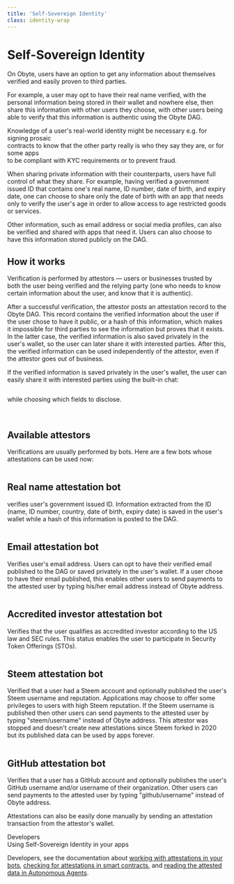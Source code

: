 ```yaml
---
title: 'Self-Sovereign Identity'
class: identity-wrap
---
```


# Self-Sovereign Identity
<div class="sub-block">
    On Obyte, users have an option to get any information about themselves verified and easily proven to third parties.
</div>
<div class="sub-text-block">
    <p>For example, a user may opt to have their real name verified, with the personal information being stored in their wallet and nowhere else, then share this information with other users they choose, with other users being able to verify that this information is authentic using the Obyte DAG.</p>
</div>

Knowledge of a user's real-world identity might be necessary e.g. for signing prosaic <br> 
contracts to know that the other party really is who they say they are, or for some apps <br> 
to be compliant with KYC requirements or to prevent fraud.

When sharing private information with their counterparts, users have full control of what they share. For example, having verified a government issued ID that contains one's real name, ID number, date of birth, and expiry date, one can choose to share only the date of birth with an app that needs only to verify the user's age in order to allow access to age restricted goods or services.

Other information, such as email address or social media profiles, can also be verified and shared with apps that need it. Users can also choose to have this information stored publicly on the DAG.

<div class="flex-block one">
    <div class="info-block">
        <h2>How it works</h2>
        <p>
            Verification is performed by attestors — users or businesses trusted by both the user being verified and the relying party (one who needs to know certain information about the user, and know that it is authentic).
        </p>
        <p>
            After a successful verification, the attestor posts an attestation record to the Obyte DAG. This record contains the verified information about the user if the user chose to have it public, or a hash of this information, which makes it impossible for third parties to see the information but proves that it exists. In the latter case, the verified information is also saved privately in the user's wallet, so the user can later share it with interested parties. After this, the verified information can be used independently of the attestor, even if the attestor goes out of business.
        </p>
        <p>
            If the verified information is saved privately in the user's wallet, the user can easily share it with interested parties using the built-in chat:
        </p>
        <img class="info-img" src="/user/themes/obyte/assets/identity/img1-bot.png?v1" alt="">
        <p>while choosing which fields to disclose.</p>
    </div>
    <div class="img-block">
        <img src="/user/themes/obyte/assets/identity/img1.png?v1" alt="">
        <img class="mobile" src="/user/themes/obyte/assets/identity/img1-mob.png?v1" alt="">
    </div>
</div>

## Available attestors
Verifications are usually performed by bots. Here are a few bots whose attestations can be used now:
<br/>
<div class="attestors-list">
    <div class="attestor-block">
        <div class="img-block">
            <img src="/user/themes/obyte/assets/identity/svg1.svg" alt="">
        </div>
        <div class="info-block">
            <h2 class="title">Real name attestation bot</h2>
            <p>verifies user's government issued ID. Information extracted from the ID (name, ID number, country, date of birth, expiry date) is saved in the user's wallet while a hash of this information is posted to the DAG.</p>
        </div>
    </div>
    <div class="attestor-block">
        <div class="img-block">
            <img src="/user/themes/obyte/assets/identity/svg2.svg" alt="">
        </div>
        <div class="info-block">
            <h2 class="title">Email attestation bot</h2>
            <p>Verifies user's email address. Users can opt to have their verified email published to the DAG or saved privately in the user's wallet. If a user chose to have their email published, this enables other users to send payments to the attested user by typing his/her email address instead of Obyte address.</p>
        </div>
    </div>
    <div class="attestor-block">
        <div class="img-block">
            <img src="/user/themes/obyte/assets/identity/svg3.svg" alt="">
        </div>
        <div class="info-block">
            <h2 class="title">Accredited investor attestation bot</h2>
            <p>Verifies that the user qualifies as accredited investor according to the US law and SEC rules. This status enables the user to participate in Security Token Offerings (STOs).</p>
        </div>
    </div>
    <div class="attestor-block">
        <div class="img-block">
            <img src="/user/themes/obyte/assets/identity/svg4.svg" alt="">
        </div>
        <div class="info-block">
            <h2 class="title">Steem attestation bot</h2>
            <p>Verified that a user had a Steem account and optionally published the user's Steem username and reputation. Applications may choose to offer some privileges to users with high Steem reputation. If the Steem username is published then other users can send payments to the attested user by typing "steem/username" instead of Obyte address. This attestor was stopped and doesn't create new attestations since Steem forked in 2020 but its published data can be used by apps forever.</p>
        </div>
    </div>
    <div class="attestor-block">
        <div class="img-block">
            <img src="/user/themes/obyte/assets/identity/github.svg" alt="">
        </div>
        <div class="info-block">
            <h2 class="title">GitHub attestation bot</h2>
            <p>Verifies that a user has a GitHub account and optionally publishes the user's GitHub username and/or username of their organization. Other users can send payments to the attested user by typing "github/username" instead of Obyte address.</p>
        </div>
    </div>
</div>

Attestations can also be easily done manually by sending an attestation transaction from the attestor's wallet.

<div class="dev-blog">
    <div class="dev-img-block">
        <img src="/user/themes/obyte/assets/chatbots/doc.svg" alt="">
    </div>
    <div class="info-block">
        <div class="cat">Developers</div>
        <div class="title">Using Self-Sovereign Identity in your apps</div>
        <p>
            Developers, see the documentation about <a href="https://developer.obyte.org/private-profiles" target="_blank" rel="noopener">working with attestations in your bots</a>, 
            <a href="https://developer.obyte.org/contracts/reference#attested" target="_blank" rel="noopener">checking for attestations in smart contracts</a>, and <a href="https://developer.obyte.org/autonomous-agents/oscript-language-reference#attestation" target="_blank" rel="noopener">reading the attested data in Autonomous Agents</a>.
        </p>
    </div>
</div>
